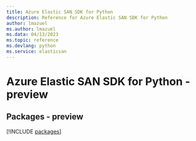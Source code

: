 ```yaml
---
title: Azure Elastic SAN SDK for Python
description: Reference for Azure Elastic SAN SDK for Python
author: lmazuel
ms.author: lmazuel
ms.data: 04/13/2023
ms.topic: reference
ms.devlang: python
ms.service: elasticsan
---
```

# Azure Elastic SAN SDK for Python - preview
## Packages - preview
[!INCLUDE [packages](elastic-san-index.md)]